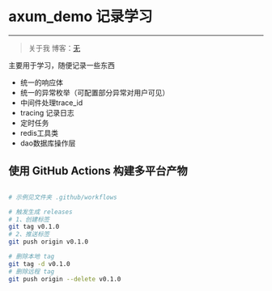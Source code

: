 # axum_demo 记录学习

---

> 关于我
> 博客：[无](http:)

主要用于学习，随便记录一些东西

- 统一的响应体
- 统一的异常枚举（可配置部分异常对用户可见）
- 中间件处理trace_id
- tracing 记录日志
- 定时任务
- redis工具类
- dao数据库操作层

## 使用 GitHub Actions 构建多平台产物

```bash

# 示例见文件夹 .github/workflows

# 触发生成 releases 
# 1、创建标签
git tag v0.1.0
# 2、推送标签
git push origin v0.1.0

# 删除本地 tag
git tag -d v0.1.0
# 删除远程 tag
git push origin --delete v0.1.0

```

